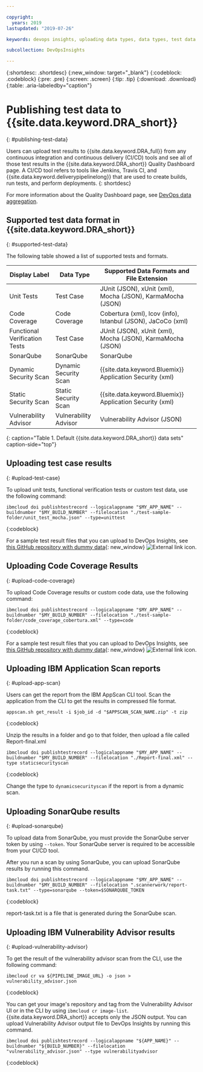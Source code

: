 ```yaml
---

copyright:
  years: 2019
lastupdated: "2019-07-26"

keywords: devops insights, uploading data types, data types, test data format, test data, unit test, code coverage, test, tests, verification, app, sonarqube, dashboard

subcollection: DevOpsInsights

---
```


{:shortdesc: .shortdesc}
{:new_window: target="_blank"}
{:codeblock: .codeblock}
{:pre: .pre}
{:screen: .screen}
{:tip: .tip}
{:download: .download}
{:table: .aria-labeledby="caption"}

# Publishing test data to {{site.data.keyword.DRA_short}}
{: #publishing-test-data}

Users can upload test results to {{site.data.keyword.DRA_full}} from any continuous integration and continuous delivery (CI/CD) tools and see all of those test results in the {{site.data.keyword.DRA_short}} Quality Dashboard page. A CI/CD tool refers to tools like Jenkins, Travis CI, and {{site.data.keyword.deliverypipelinelong}} that are used to create builds, run tests, and perform deployments.
{: shortdesc}

For more information about the Quality Dashboard page, see [DevOps data aggregation](/docs/ContinuousDelivery?topic=ContinuousDelivery-devops-data-aggregation).


## Supported test data format in {{site.data.keyword.DRA_short}}
{: #supported-test-data}

The following table showed a list of supported tests and formats.

| Display Label                 | Data Type             | Supported Data Formats and File Extension                  |
|-------------------------------|-----------------------|------------------------------------------------------------|
| Unit Tests                    | Test Case             | JUnit (JSON), xUnit (xml), Mocha (JSON), KarmaMocha (JSON) |
| Code Coverage                 | Code Coverage         | Cobertura (xml), lcov (info), Istanbul (JSON), JaCoCo (xml)|
| Functional Verification Tests | Test Case             | JUnit (JSON), xUnit (xml), Mocha (JSON), KarmaMocha (JSON) |
| SonarQube                     | SonarQube             | SonarQube                                                  |
| Dynamic Security Scan         | Dynamic Security Scan | {{site.data.keyword.Bluemix}} Application Security (xml)   |
| Static Security Scan          | Static Security Scan  | {{site.data.keyword.Bluemix}} Application Security (xml)   |
| Vulnerability Advisor         | Vulnerability Advisor | Vulnerability Advisor (JSON)                               |
{: caption="Table 1. Default {{site.data.keyword.DRA_short}} data sets" caption-side="top"}


## Uploading test case results
{: #upload-test-case}

To upload unit tests, functional verification tests or custom test data, use the following command:

```
ibmcloud doi publishtestrecord --logicalappname "$MY_APP_NAME" --buildnumber "$MY_BUILD_NUMBER" --filelocation "./test-sample-folder/unit_test_mocha.json" --type=unittest
```
{:codeblock}

For a sample test result files that you can upload to DevOps Insights, see [this GitHub repository with dummy data](https://github.com/devops-insights/example-upload-data-format){: new_window} ![External link icon](../icons/launch-glyph.svg "External link icon"). 


## Uploading Code Coverage Results
{: #upload-code-coverage}

To upload Code Coverage results or custom code data, use the following command:

```
ibmcloud doi publishtestrecord --logicalappname "$MY_APP_NAME" --buildnumber "$MY_BUILD_NUMBER" --filelocation "./test-sample-folder/code_coverage_cobertura.xml" --type=code
```
{:codeblock}

For a sample test result files that you can upload to DevOps Insights, see [this GitHub repository with dummy data](https://github.com/devops-insights/example-upload-data-format){: new_window} ![External link icon](../icons/launch-glyph.svg "External link icon").


## Uploading IBM Application Scan reports
{: #upload-app-scan}

Users can get the report from the IBM AppScan CLI tool. Scan the application from the CLI to get the results in compressed file format.

```
appscan.sh get_result -i $job_id -d "$APPSCAN_SCAN_NAME.zip" -t zip
```
{:codeblock}

Unzip the results in a folder and go to that folder, then upload a file called Report-final.xml

```
ibmcloud doi publishtestrecord --logicalappname "$MY_APP_NAME" --buildnumber "$MY_BUILD_NUMBER" --filelocation "./Report-final.xml" --type staticsecurityscan
```
{:codeblock}

Change the type to `dynamicsecurityscan` if the report is from a dynamic scan.


## Uploading SonarQube results
{: #upload-sonarqube}

To upload data from SonarQube, you must provide the SonarQube server token by using `--token`. Your SonarQube server is required to be accessible from your CI/CD tool.

After you run a scan by using SonarQube, you can upload SonarQube results by running this command.

```
ibmcloud doi publishtestrecord --logicalappname "$MY_APP_NAME" --buildnumber "$MY_BUILD_NUMBER" --filelocation ".scannerwork/report-task.txt" --type=sonarqube --token=$SONARQUBE_TOKEN
```
{:codeblock}

report-task.txt is a file that is generated during the SonarQube scan.


## Uploading IBM Vulnerability Advisor results
{: #upload-vulnerability-advisor}

To get the result of the vulnerability advisor scan from the CLI, use the following command:

```
ibmcloud cr va ${PIPELINE_IMAGE_URL} -o json > vulnerability_advisor.json
```
{:codeblock}

You can get your image's repository and tag from the Vulnerability Advisor UI or in the CLI by using `ibmcloud cr image-list`. {{site.data.keyword.DRA_short}} accepts only the JSON output. You can upload Vulnerability Advisor output file to DevOps Insights by running this command.

```
ibmcloud doi publishtestrecord --logicalappname "${APP_NAME}" --buildnumber "${BUILD_NUMBER}" --filelocation "vulnerability_advisor.json" --type vulnerabilityadvisor
```
{:codeblock}